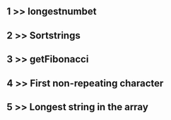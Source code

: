 ## 1 >> longestnumbet
## 2 >>  Sortstrings
## 3 >>  getFibonacci
## 4 >>  First non-repeating character
## 5 >>  Longest string in the array
